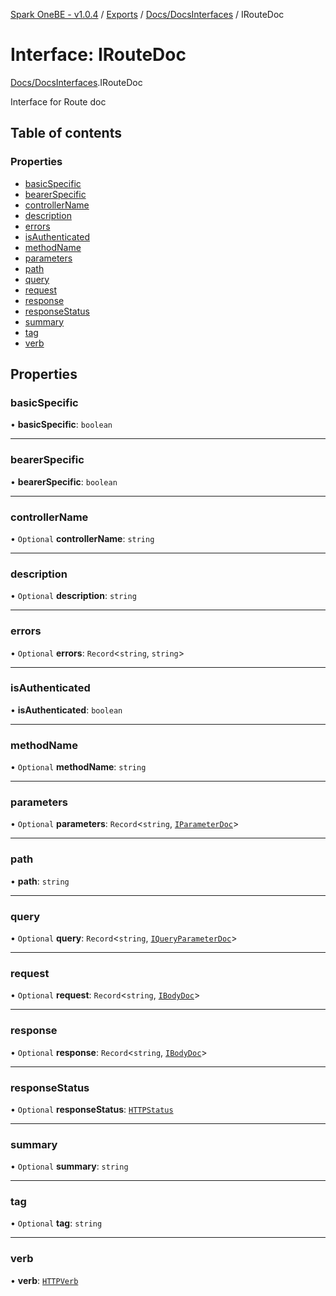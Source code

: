 [Spark OneBE - v1.0.4](../README.md) / [Exports](../modules.md) / [Docs/DocsInterfaces](../modules/Docs_DocsInterfaces.md) / IRouteDoc

# Interface: IRouteDoc

[Docs/DocsInterfaces](../modules/Docs_DocsInterfaces.md).IRouteDoc

Interface for Route doc

## Table of contents

### Properties

- [basicSpecific](Docs_DocsInterfaces.IRouteDoc.md#basicspecific)
- [bearerSpecific](Docs_DocsInterfaces.IRouteDoc.md#bearerspecific)
- [controllerName](Docs_DocsInterfaces.IRouteDoc.md#controllername)
- [description](Docs_DocsInterfaces.IRouteDoc.md#description)
- [errors](Docs_DocsInterfaces.IRouteDoc.md#errors)
- [isAuthenticated](Docs_DocsInterfaces.IRouteDoc.md#isauthenticated)
- [methodName](Docs_DocsInterfaces.IRouteDoc.md#methodname)
- [parameters](Docs_DocsInterfaces.IRouteDoc.md#parameters)
- [path](Docs_DocsInterfaces.IRouteDoc.md#path)
- [query](Docs_DocsInterfaces.IRouteDoc.md#query)
- [request](Docs_DocsInterfaces.IRouteDoc.md#request)
- [response](Docs_DocsInterfaces.IRouteDoc.md#response)
- [responseStatus](Docs_DocsInterfaces.IRouteDoc.md#responsestatus)
- [summary](Docs_DocsInterfaces.IRouteDoc.md#summary)
- [tag](Docs_DocsInterfaces.IRouteDoc.md#tag)
- [verb](Docs_DocsInterfaces.IRouteDoc.md#verb)

## Properties

### basicSpecific

• **basicSpecific**: `boolean`

___

### bearerSpecific

• **bearerSpecific**: `boolean`

___

### controllerName

• `Optional` **controllerName**: `string`

___

### description

• `Optional` **description**: `string`

___

### errors

• `Optional` **errors**: `Record`<`string`, `string`\>

___

### isAuthenticated

• **isAuthenticated**: `boolean`

___

### methodName

• `Optional` **methodName**: `string`

___

### parameters

• `Optional` **parameters**: `Record`<`string`, [`IParameterDoc`](Docs_DocsInterfaces.IParameterDoc.md)\>

___

### path

• **path**: `string`

___

### query

• `Optional` **query**: `Record`<`string`, [`IQueryParameterDoc`](Docs_DocsInterfaces.IQueryParameterDoc.md)\>

___

### request

• `Optional` **request**: `Record`<`string`, [`IBodyDoc`](Docs_DocsInterfaces.IBodyDoc.md)\>

___

### response

• `Optional` **response**: `Record`<`string`, [`IBodyDoc`](Docs_DocsInterfaces.IBodyDoc.md)\>

___

### responseStatus

• `Optional` **responseStatus**: [`HTTPStatus`](../enums/HTTP_HTTPStatus.HTTPStatus.md)

___

### summary

• `Optional` **summary**: `string`

___

### tag

• `Optional` **tag**: `string`

___

### verb

• **verb**: [`HTTPVerb`](../enums/HTTP_HTTPVerb.HTTPVerb.md)
